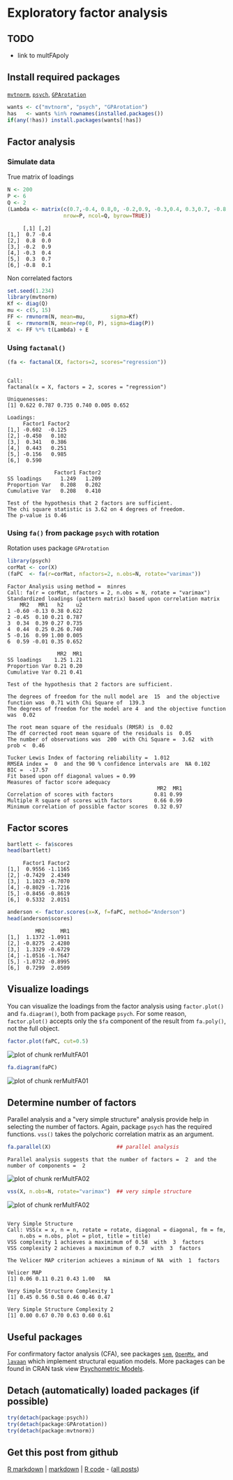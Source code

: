 Exploratory factor analysis
=========================

TODO
-------------------------

 - link to multFApoly

Install required packages
-------------------------

[`mvtnorm`](http://cran.r-project.org/package=mvtnorm), [`psych`](http://cran.r-project.org/package=psych), [`GPArotation`](http://cran.r-project.org/package=GPArotation)


```r
wants <- c("mvtnorm", "psych", "GPArotation")
has   <- wants %in% rownames(installed.packages())
if(any(!has)) install.packages(wants[!has])
```


Factor analysis
-------------------------

### Simulate data

True matrix of loadings


```r
N <- 200
P <- 6
Q <- 2
(Lambda <- matrix(c(0.7,-0.4, 0.8,0, -0.2,0.9, -0.3,0.4, 0.3,0.7, -0.8,0.1),
                  nrow=P, ncol=Q, byrow=TRUE))
```

```
     [,1] [,2]
[1,]  0.7 -0.4
[2,]  0.8  0.0
[3,] -0.2  0.9
[4,] -0.3  0.4
[5,]  0.3  0.7
[6,] -0.8  0.1
```


Non correlated factors


```r
set.seed(1.234)
library(mvtnorm)
Kf <- diag(Q)
mu <- c(5, 15)
FF <- rmvnorm(N, mean=mu,        sigma=Kf)
E  <- rmvnorm(N, mean=rep(0, P), sigma=diag(P))
X  <- FF %*% t(Lambda) + E
```


### Using `factanal()`


```r
(fa <- factanal(X, factors=2, scores="regression"))
```

```

Call:
factanal(x = X, factors = 2, scores = "regression")

Uniquenesses:
[1] 0.622 0.787 0.735 0.740 0.005 0.652

Loadings:
     Factor1 Factor2
[1,] -0.602  -0.125 
[2,] -0.450   0.102 
[3,]  0.341   0.386 
[4,]  0.443   0.251 
[5,] -0.156   0.985 
[6,]  0.590         

               Factor1 Factor2
SS loadings      1.249   1.209
Proportion Var   0.208   0.202
Cumulative Var   0.208   0.410

Test of the hypothesis that 2 factors are sufficient.
The chi square statistic is 3.62 on 4 degrees of freedom.
The p-value is 0.46 
```


### Using `fa()` from package `psych` with rotation

Rotation uses package `GPArotation`


```r
library(psych)
corMat <- cor(X)
(faPC  <- fa(r=corMat, nfactors=2, n.obs=N, rotate="varimax"))
```

```
Factor Analysis using method =  minres
Call: fa(r = corMat, nfactors = 2, n.obs = N, rotate = "varimax")
Standardized loadings (pattern matrix) based upon correlation matrix
    MR2   MR1   h2    u2
1 -0.60 -0.13 0.38 0.622
2 -0.45  0.10 0.21 0.787
3  0.34  0.39 0.27 0.735
4  0.44  0.25 0.26 0.740
5 -0.16  0.99 1.00 0.005
6  0.59 -0.01 0.35 0.652

                MR2  MR1
SS loadings    1.25 1.21
Proportion Var 0.21 0.20
Cumulative Var 0.21 0.41

Test of the hypothesis that 2 factors are sufficient.

The degrees of freedom for the null model are  15  and the objective function was  0.71 with Chi Square of  139.3
The degrees of freedom for the model are 4  and the objective function was  0.02 

The root mean square of the residuals (RMSR) is  0.02 
The df corrected root mean square of the residuals is  0.05 
The number of observations was  200  with Chi Square =  3.62  with prob <  0.46 

Tucker Lewis Index of factoring reliability =  1.012
RMSEA index =  0  and the 90 % confidence intervals are  NA 0.102
BIC =  -17.57
Fit based upon off diagonal values = 0.99
Measures of factor score adequacy             
                                                MR2  MR1
Correlation of scores with factors             0.81 0.99
Multiple R square of scores with factors       0.66 0.99
Minimum correlation of possible factor scores  0.32 0.97
```


Factor scores
-------------------------


```r
bartlett <- fa$scores
head(bartlett)
```

```
     Factor1 Factor2
[1,]  0.9556 -1.1165
[2,] -0.7429  2.4349
[3,]  1.1023 -0.7070
[4,] -0.8029 -1.7216
[5,] -0.8456 -0.8619
[6,]  0.5332  2.0151
```



```r
anderson <- factor.scores(x=X, f=faPC, method="Anderson")
head(anderson$scores)
```

```
         MR2     MR1
[1,]  1.1372 -1.0911
[2,] -0.8275  2.4280
[3,]  1.3329 -0.6729
[4,] -1.0516 -1.7647
[5,] -1.0732 -0.8995
[6,]  0.7299  2.0509
```


Visualize loadings
-------------------------

You can visualize the loadings from the factor analysis using `factor.plot()` and `fa.diagram()`, both from package `psych`. For some reason, `factor.plot()` accepts only the `$fa` component of the result from `fa.poly()`, not the full object.


```r
factor.plot(faPC, cut=0.5)
```

![plot of chunk rerMultFA01](figure/rerMultFA011.png) 

```r
fa.diagram(faPC)
```

![plot of chunk rerMultFA01](figure/rerMultFA012.png) 


Determine number of factors
-------------------------

Parallel analysis and a "very simple structure" analysis provide help in selecting the number of factors. Again, package `psych` has the required functions. `vss()` takes the polychoric correlation matrix as an argument.


```r
fa.parallel(X)                     ## parallel analysis
```

```
Parallel analysis suggests that the number of factors =  2  and the number of components =  2 
```

![plot of chunk rerMultFA02](figure/rerMultFA021.png) 

```r
vss(X, n.obs=N, rotate="varimax")  ## very simple structure
```

![plot of chunk rerMultFA02](figure/rerMultFA022.png) 

```

Very Simple Structure
Call: VSS(x = x, n = n, rotate = rotate, diagonal = diagonal, fm = fm, 
    n.obs = n.obs, plot = plot, title = title)
VSS complexity 1 achieves a maximimum of 0.58  with  3  factors
VSS complexity 2 achieves a maximimum of 0.7  with  3  factors

The Velicer MAP criterion achieves a minimum of NA  with  1  factors
 
Velicer MAP
[1] 0.06 0.11 0.21 0.43 1.00   NA

Very Simple Structure Complexity 1
[1] 0.45 0.56 0.58 0.46 0.46 0.47

Very Simple Structure Complexity 2
[1] 0.00 0.67 0.70 0.63 0.60 0.61
```


Useful packages
-------------------------

For confirmatory factor analysis (CFA), see packages [`sem`](http://cran.r-project.org/package=sem), [`OpenMx`](http://openmx.psyc.virginia.edu/), and [`lavaan`](http://cran.r-project.org/package=lavaan) which implement structural equation models. More packages can be found in CRAN task view [Psychometric Models](http://cran.r-project.org/web/views/Psychometrics.html).

Detach (automatically) loaded packages (if possible)
-------------------------


```r
try(detach(package:psych))
try(detach(package:GPArotation))
try(detach(package:mvtnorm))
```


Get this post from github
----------------------------------------------

[R markdown](https://github.com/dwoll/RExRepos/raw/master/Rmd/multFA.Rmd) | [markdown](https://github.com/dwoll/RExRepos/raw/master/md/multFA.md) | [R code](https://github.com/dwoll/RExRepos/raw/master/R/multFA.R) - ([all posts](https://github.com/dwoll/RExRepos))
